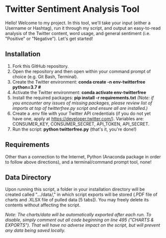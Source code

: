 # Twitter Sentiment Analysis Tool
Hello! Welcome to my project. In this tool, we'll take your input (either a Username or Hashtag), run it through my script, and output an easy-to-read analysis of the Twitter content, word usage, and general sentiment (i.e. "Positive" or "Negative"). Let's get started!

## Installation

 1. Fork this GitHub repository.
 2. Open the repository and then open within your command prompt of choice (e.g. Git Bash, Terminal).
 3. Create the Twitter environment: **conda create -n env-twitterfree python=3.7 #**
 4. Activate the Twitter environment: **conda activate env-twitterfree**
 5. Install the required packages: **pip install -r requirements.txt** *(Note: if you encounter any issues of missing packages, please review list of imports at top of twitterfree.py script and ensure all are installed.)*
 6. Create a .env file with your Twitter API credentials (if you do not yet have one, apply at https://developer.twitter.com/). Variables are: CONSUMER_KEY, CONSUMER_SECRET, API_TOKEN, API_SECRET. 
 7. Run the script: **python twitterfree.py** (that's it, you're done!)
 
 
## Requirements

Other than a connection to the Internet, Python (Anaconda package in order to follow above directions), and a terminal/command prompt tool, none!

## Data Directory
Upon running this script, a folder in your installation directory will be created called ".../data/," in which script exports will be stored (.PDF file of charts and .XLSX file of pulled data [5 tabs]). You may freely delete its contents without affecting the script. 

*Note: The charts/data will be automatically exported after each run. To disable, simply comment out all code beginning on line 495 ("CHARTS & EXPORTS"). That will have no adverse impact on the script, but will prevent any data being saved locally.*
